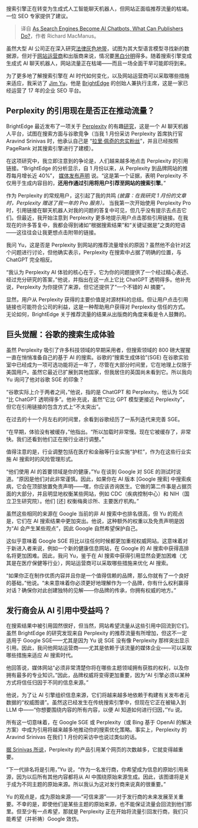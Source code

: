 
<!--
title: 随着搜索引擎成为人工智能聊天机器人，出版商能做什么？
cover: https://cdn.thenewstack.io/media/2024/04/ff0f54ba-drought_seo.jpg
-->

搜索引擎正在转变为生成式人工智能聊天机器人，但网站正面临推荐流量的枯竭。一位 SEO 专家提供了建议。

> 译自 [As Search Engines Become AI Chatbots, What Can Publishers Do?](https://thenewstack.io/as-search-engines-become-ai-chatbots-what-can-publishers-do/)，作者 Richard MacManus。

虽然大型 AI 公司正在深入研究[法律灰色地带](https://www.nytimes.com/2024/04/06/technology/tech-giants-harvest-data-artificial-intelligence.html)，试图为其大型语言模型寻找新的数据源，但对于[网站运营商](https://thenewstack.io/the-future-of-websites-in-the-age-of-ai-and-seo-decline/)和出版商来说，情况要[黑白分明](https://thenewstack.io/drupal-creator-websites-needed-more-than-ever-in-the-ai-era/)得多。随着搜索引擎变成生成式 AI 聊天机器人，网站流量正在枯竭——而且一场全面干旱可能即将到来。

为了更多地了解搜索引擎在 AI 时代如何变化，以及网站运营商可以采取哪些措施来适应，我采访了 [Jim Yu](https://www.linkedin.com/in/jimyu1/)，他是 [BrightEdge](https://www.brightedge.com/) 的创始人兼执行主席，这是一家已经运营了 17 年的企业 SEO 平台。

## Perplexity 的引用现在是否正在推动流量？

BrightEdge 最近发布了一项关于 [Perplexity](https://www.brightedge.com/perplexity) 的有趣[研究](https://www.brightedge.com/perplexity)，这是一个 AI 聊天机器人平台，试图在搜索方面与谷歌竞争（当我 1 月份采访 Perplexity 首席执行官 Aravind Srinivas 时，他承认自己是 “[拉里·佩奇的忠实粉丝](https://thenewstack.io/more-than-an-openai-wrapper-perplexity-pivots-to-open-source/)”，并且已经按照 PageRank 对其搜索引擎进行了建模）。

在这项研究中，我立即注意到的争论是，人们越来越多地点击 Perplexity 的引用链接。“BrightEdge 的分析显示，自 1 月份以来，从 Perplexity 到品牌网站的推荐每月增长近 40%”， [媒体发布声明](https://www.globenewswire.com/news-release/2024/04/03/2856997/0/en/BrightEdge-Releases-First-Ever-Research-on-Perplexity.html) 说。“这是第一个证据，表明 Perplexity 不仅用于生成内容目的，**还用作通过引用将用户引荐至网站的搜索引擎**。”

作为 Perplexity 的常规用户，这引起了我的共鸣 *(披露：在我研究 1 月份的文章时，Perplexity 赠送了我一年的 Pro 服务）。* 当我第一次开始使用 Perplexity Pro 时，引用链接在聊天机器人对我的问题的答复中可见，但几乎没有提示去点击它们。但最近，我开始注意到 Perplexity 更多地提示用户点击那些引用链接。在我现在的许多答复中，我都会得到诸如“根据搜索结果”和“关键证据是”之类的短语——这往往会让我更想点击附带的链接。

我问 Yu，这是否是 Perplexity 到网站的推荐流量增长的原因？虽然他不会针对这个问题进行讨论，但他确实表示，Perplexity 在搜索中占据了明确的位置，与 ChatGPT 完全相反。

“我认为 Perplexity AI 体验的核心在于，它为你的问题提供了一个经过精心表述、经过充分研究的答案，”他说，并指出在这一点上它比 ChatGPT 透明得多。他补充说，Perplexity 为你提供了来源，但它还提供了“一个不错的 AI 摘要”。

显然，用户从 Perplexity 获得的主要价值是对源材料的总结。但让用户点击引用链接也可能符合公司的利益，这是一种帮助用户获得对 Perplexity 信任的方式。无论如何，BrightEdge 关于推荐流量的结果从出版商的角度来看是令人鼓舞的。

## 巨头觉醒：谷歌的搜索生成体验

虽然 Perplexity 吸引了许多科技领域的早期采用者，但搜索领域的 800 磅大猩猩一直在悄悄准备自己的基于 AI 的搜索。谷歌的“搜索生成体验”(SGE) 在谷歌实验室中已经成为一项可选功能将近一年了，尽管在大部分时间里，它在地理上仅限于美国用户。虽然它最近已扩展到其他国家，但我居住的英国尚未看到它。所以我向 Yu 询问了他对谷歌 SGE 的印象？

“谷歌实际上介于两者之间，”他说，指的是 ChatGPT 和 Perplexity。他认为 SGE “比 ChatGPT 透明得多”。他补充说，虽然“它比 GPT 模型更接近 Perplexity”，但它在引用链接的包含方式上“不太突出”。

在过去的十一个月左右的时间里，余看到谷歌经历了一系列迭代来完善 SGE。

“在早期，体验没有被缓存，”他指出。“所以加载时非常慢。现在它被缓存了，非常快。我们还看到他们正在按行业进行调整。”

值得注意的是，行业调整包括在医疗和金融等行业实施“护栏”，作为在这些行业实施 AI 搜索时的风险管理形式。

“他们使用 AI 的首要领域是你的健康，”Yu 在谈到 Google 对 SGE 的测试时说道。“原因是他们对此非常谨慎。因此，如果你在 AI 版本 [Google 搜索] 中搜索疾病，它会在顶部放置免责声明——嘿，你应该咨询医生。它做的第二件事是占据页面的大部分，并且明显地权衡某些网站，例如 CDC（疾病控制中心）和 NIH（国立卫生研究院）。他们 [还] 权衡梅奥诊所、主要医疗机构。”

虽然这些相同的来源在 Google 当前的非 AI 搜索中也排名很高，但 Yu 的观点是，它们在 AI 搜索结果中更加突出。他说，这种额外的权重以及免责声明是因为“AI 会产生某些观点”，因此 Google 自然希望保护自己。

这似乎意味着 Google SGE 将比以往任何时候都更加重视权威网站。这意味着对于新进入者来说，例如一个新的健康信息网站，在 Google 的 AI 搜索中获得高排名将更加困难。因此，我问 Yu，鉴于在 AI 搜索中获得引用显然会更加困难（尤其是在医疗保健等行业），网站运营商可以采取哪些措施来优化 AI 搜索。

“如果你正在制作优质内容并且你是一个值得信赖的品牌，那么你就有了一个良好的基础，”他说。“未来意味着你必须更好地理解作为一个品牌，你有什么权利赢得对话？确保你对此创建独特的见解——你品牌的传承，你拥有权威的地方。”

## 发行商会从 AI 引用中受益吗？

在搜索结果中被引用固然很好，但当然，网站希望流量从这些引用中回流到它们。虽然 BrightEdge 的研究发现来自 Perplexity 的推荐流量有所增加，但这不一定适用于 Google SGE——尤其是因为 Yu 说 SGE 没有像 Perplexity 那样突出显示引用。因此，我问他网站运营商——尤其是依赖于该流量的媒体企业——可以采取哪些措施来适应 AI 搜索时代。

他回答说，媒体网站“必须非常清楚你将在哪些主题领域拥有获胜的权利，以及你拥有最多的专业知识。”因此，品牌权威将变得更加重要，因为“AI 引擎必须以某种方式将信任归因于不同的信息来源。”

他说，为了让 AI 引擎组织信息来源，它们将越来越多地依赖于构建有关发布者元数据的“权威图谱”。虽然这已经发生在传统搜索引擎中，但现在它正在被输入到 LLM 中——“你想要围绕内容的所有内容，以便 AI 知道如何进行归因，”Yu 说。

所有这一切意味着，在 Google SGE 或 Perplexity（或 Bing 基于 OpenAI 的解决方案）中成为引用将越来越多地推动你的搜索优化策略。事实上，Perplexity 的 Aravind Srinivas 在我们 1 月份的采访中也说过类似的话。

[据 Srinivas 所说](https://thenewstack.io/more-than-an-openai-wrapper-perplexity-pivots-to-open-source/)，Perplexity 的产品引用某个网页的次数越多，它就变得越重要。

“下一代排名将是引用，”Yu 说，“作为一名发行商，你希望成为信息的原始引用来源，因为以后所有其他内容都将从 AI 中围绕原始来源生成。因此，该图谱将是关于成为不同主题的原始来源。所以我认为这对发行商来说真的很重要。”

Yu 的观点是，成为原始来源——“可信来源”——对于发行商的未来发展至关重要。不幸的是，即使他们是某些主题的原始来源，也不能保证流量会回流到他们那里。但至少有一点希望，那就是 Perplexity 正在开始将流量引回发行商，我们只能希望（并祈祷）Google 效仿。
